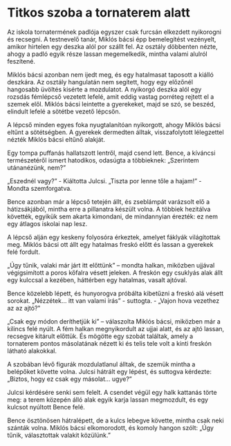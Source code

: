 # Titkos szoba a tornaterem alatt

Az iskola tornatermének padlója egyszer csak furcsán elkezdett nyikorogni és recsegni. A testnevelő tanár, Miklós bácsi épp bemelegítést vezényelt, amikor hirtelen egy deszka alól por szállt fel. Az osztály döbbenten nézte, ahogy a padló egyik része lassan megemelkedik, mintha valami alulról feszítené.

Miklós bácsi azonban nem ijedt meg, és egy hatalmasat taposott a kiálló deszkára.
Az osztály hangulatán nem segített, hogy egy előzőnél hangosabb üvöltés kisérte a mozdulatot. A nyikorgó deszka alól egy rozsdás fémlépcső vezetett lefelé, amit eddig vastag porréteg rejtett el a szemek elől.
Miklós bácsi leintette a gyerekeket, majd se szó, se beszéd, elindult lefelé a sötétbe vezető lépcsőn.

A lépcső minden egyes foka nyugtalanítóan nyikorgott, ahogy Miklós bácsi eltűnt a sötétségben. A gyerekek dermedten álltak, visszafolytott lélegzettel nézték Miklós bácsi eltűnő alakját.

Egy tompa puffanás hallatszott lentről, majd csend lett.
Bence, a kíváncsi természetéről ismert hatodikos, odasúgta a többieknek: „Szerintem utánanézünk, nem?”

„Eszednél vagy?” - Kiáltotta Julcsi. 
„Tiszta por lenne tőle a hajam!” - Mondta szemforgatva.

Bence azonban már a lépcső tetején állt, és zseblámpát varázsolt elő a hátizsákjából, mintha erre a pillanatra készült volna.
A többiek hezitálva követték, egyikük sem akarta kimondani, de mindannyian érezték: ez nem egy átlagos iskolai nap lesz.

A lépcső alján egy keskeny folyosóra érkeztek, amelyet fáklyák világítottak meg. Miklós bácsi ott állt egy hatalmas freskó előtt és lassan a gyerekek felé fordult.

„Úgy tűnik, valaki már járt itt előttünk” – mondta halkan, miközben ujjával végigsimított a poros kőfalra vésett jeleken.
A freskón egy csuklyás alak állt egy kulccsal a kezében, háttérben egy hatalmas, vasalt ajtóval.

Bence közelebb lépett, és hunyorogva próbálta kibetűzni a freskó alá vésett sorokat.
„Nézzétek... itt van valami írás” - suttogta. - „Vajon hova vezethez az az ajtó?"

„Csak egy módon deríthetjük ki” – válaszolta Miklós bácsi, miközben már a kilincs felé nyúlt.
A fém halkan megnyikordult az ujjai alatt, és az ajtó lassan, recsegve kitárult előttük. És mögötte egy szobát találtak, amely a tornaterem pontos másolatának nézett ki és telis tele volt a kinti freskón látható alakokkal.

A szobában lévő figurák mozdulatlanul álltak, de szemük mintha a belépőket követte volna.
Julcsi hátrált egy lépést, és suttogva kérdezte: „Biztos, hogy ez csak egy másolat… ugye?”

Julcsi kérdésére senki sem felelt. A csendet végül egy halk kattanás törte meg: a terem közepén álló alak egyik karja lassan megmozdult, és egy kulcsot nyúltott Bence felé.

Bence ösztönösen hátralépett, de a kulcs lebegve követte, mintha csak neki szánták volna.
Miklós bácsi elkomorodott, és komoly hangon szólt: „Úgy tűnik, választottak valakit közülünk.”